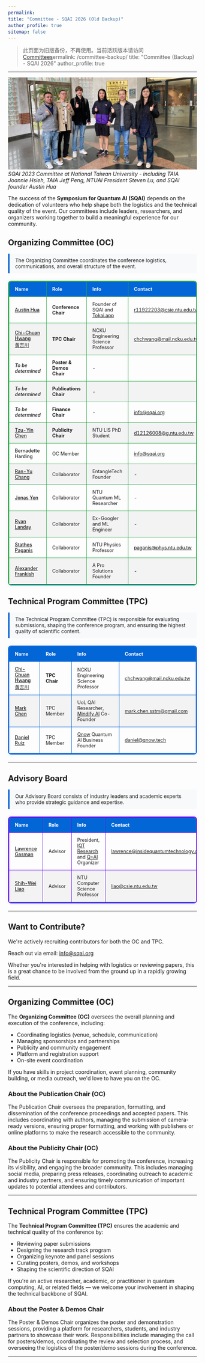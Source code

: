 ```yaml
---
permalink: 
title: "Committee - SQAI 2026 (Old Backup)"
author_profile: true
sitemap: false
---
```


> 此页面为旧版备份，不再使用。当前活跃版本请访问 [Committees](/committees/)ermalink: /committee-backup/
title: "Committee (Backup) - SQAI 2026"
author_profile: true
---

<style>
/* 美化委员会表格的样式 */
table {
  width: 100%;
  border-collapse: collapse;
  margin: 20px 0;
  font-size: 0.9em;
  border-radius: 8px;
  overflow: hidden;
  box-shadow: 0 0 20px rgba(0, 0, 0, 0.1);
}

table thead tr {
  background-color: #0366d6;
  color: white;
  text-align: left;
}

table th,
table td {
  padding: 12px 15px;
}

table tbody tr {
  border-bottom: 1px solid #dddddd;
}

table tbody tr:nth-of-type(even) {
  background-color: #f3f3f3;
}

table tbody tr:last-of-type {
  border-bottom: 2px solid #0366d6;
}

table tbody tr:hover {
  background-color: #f1f8ff;
}

/* 委员会表格特殊样式 */
.tpc-table table, .tpc-table table th, .tpc-table table td {
  border: 1px solid #0366d6;
}

.tpc-table table {
  border-width: 2px;
  box-shadow: 0 0 10px rgba(3, 102, 214, 0.1);
}

.tpc-table tbody tr:hover {
  background-color: #e6f2ff !important;
}

.tpc-table tr td:first-child {
  font-weight: 500;
}

.oc-table table, .oc-table table th, .oc-table table td {
  border: 1px solid #28a745;
}

.oc-table table {
  border-width: 2px;
  box-shadow: 0 0 10px rgba(40, 167, 69, 0.1);
}

.oc-table tbody tr:hover {
  background-color: #e6ffe6 !important;
}

.oc-table tr td:first-child {
  font-weight: 500;
}

.advisory-table table, .advisory-table table th, .advisory-table table td {
  border: 1px solid #6610f2;
}

.advisory-table table {
  border-width: 2px;
  box-shadow: 0 0 10px rgba(102, 16, 242, 0.1);
}

.advisory-table tbody tr:hover {
  background-color: #f2e6ff !important;
}

.advisory-table tr td:first-child {
  font-weight: 500;
}

.committee-description {
  background-color: #f8f9fa;
  border-left: 4px solid #0366d6;
  padding: 10px 15px;
  margin-bottom: 20px;
  font-size: 0.95em;
}

@media (max-width: 768px) {
  table {
    font-size: 0.8em;
  }
  
  table th, 
  table td {
    padding: 8px 10px;
  }
}
</style>

![SQAI 2023 Committee](/images/sqaicommittee.jpg)
*SQAI 2023 Committee at National Taiwan University - including TAIA Joannie Hsieh, TAIA Jeff Peng, NTUAI President Steven Lu, and SQAI founder Austin Hua*

The success of the **Symposium for Quantum AI (SQAI)** depends on the dedication of volunteers who help shape both the logistics and the technical quality of the event. Our committees include leaders, researchers, and organizers working together to build a meaningful experience for our community.

## Organizing Committee (OC)

<div class="committee-description">
The Organizing Committee coordinates the conference logistics, communications, and overall structure of the event.
</div>

<div class="oc-table" markdown="1">

| Name | Role | Info | Contact |
|:-----|:-----|:-----|:--------|
| [Austin Hua](https://www.linkedin.com/in/austin-hua/) | **Conference Chair** | Founder of SQAI and [Tokai.app](https://tokai.app) | r11922203@csie.ntu.edu.tw |
| [Chi-Chuan Hwang<br>黃吉川](https://researchoutput.ncku.edu.tw/en/persons/chi-chuan-hwang) | **TPC Chair** | NCKU Engineering Science Professor | chchwang@mail.ncku.edu.tw |
| *To be determined* | **Poster & Demos Chair** | - | |
| *To be determined* | **Publications Chair** | - | |
| *To be determined* | **Finance Chair** | - | info@sqai.org |
| [Tzu-Yin Chen](https://www.linkedin.com/in/tzuyin-chen/) | **Publicity Chair** | NTU LIS PhD Student | d12126008@g.ntu.edu.tw |
| Bernadette Harding | OC Member |  | info@sqai.org |
| [Ran-Yu Chang](https://www.linkedin.com/in/ran-yu-chang-72a1041b6/) | Collaborator | EntangleTech Founder | - |
| [Jonas Yen](https://www.facebook.com/profile.php?id=100001078614941) | Collaborator | NTU Quantum ML Researcher | - |
| [Ryan Landay](https://www.linkedin.com/in/rlanday/) | Collaborator | Ex-Googler and ML Engineer | - |
| [Stathes Paganis](https://www.phys.ntu.edu.tw/enphysics/paganis.html) | Collaborator | NTU Physics Professor | paganis@phys.ntu.edu.tw |
| [Alexander Frankish](https://www.linkedin.com/in/alexander-frankish/) | Collaborator | A Pro Solutions Founder | - |

</div>

## Technical Program Committee (TPC)

<div class="committee-description">
The Technical Program Committee (TPC) is responsible for evaluating submissions, shaping the conference program, and ensuring the highest quality of scientific content.
</div>

<div class="tpc-table" markdown="1">

| Name | Role | Info | Contact |
|:-----|:-----|:-----|:--------|
| [Chi-Chuan Hwang<br>黃吉川](https://researchoutput.ncku.edu.tw/en/persons/chi-chuan-hwang) | **TPC Chair** | NCKU Engineering Science Professor | chchwang@mail.ncku.edu.tw |
| [Mark Chen](https://www.linkedin.com/in/mark-chen-next/) | TPC Member | UoL QAI Researcher, [Mindify AI](https://www.mindifyai.dev/) Co-Founder | mark.chen.sstm@gmail.com |
| [Daniel Ruiz](https://www.linkedin.com/in/luisdanielruiz-in) | TPC Member | [Qnow](https://qnow.tech) Quantum AI Business Founder | daniel@qnow.tech |

</div>

---

## Advisory Board

<div class="committee-description">
Our Advisory Board consists of industry leaders and academic experts who provide strategic guidance and expertise.
</div>

<div class="advisory-table" markdown="1">

| Name | Role | Info | Contact |
|:-----|:-----|:-----|:--------|
| [Lawrence Gasman](https://www.linkedin.com/in/lawrence-gasman-7480511/) | Advisor | President, [IQT Research](https://www.insidequantumtechnology.com/) and [Q+AI](https://iqtevent.com/quantumai/) Organizer |  lawrence@insidequantumtechnology.com |
| [Shih-Wei Liao](https://ieeexplore.ieee.org/author/37086846354) | Advisor | NTU Computer Science Professor | liao@csie.ntu.edu.tw |

</div>


---

## Want to Contribute?

We're actively recruiting contributors for both the OC and TPC.

Reach out via email: [info@sqai.org](mailto:info@sqai.org)  

Whether you're interested in helping with logistics or reviewing papers, this is a great chance to be involved from the ground up in a rapidly growing field.

---

## Organizing Committee (OC)

The **Organizing Committee (OC)** oversees the overall planning and execution of the conference, including:

- Coordinating logistics (venue, schedule, communication)
- Managing sponsorships and partnerships
- Publicity and community engagement
- Platform and registration support
- On-site event coordination

If you have skills in project coordination, event planning, community building, or media outreach, we'd love to have you on the OC.

### About the Publication Chair (OC)
The Publication Chair oversees the preparation, formatting, and dissemination of the conference proceedings and accepted papers. This includes coordinating with authors, managing the submission of camera-ready versions, ensuring proper formatting, and working with publishers or online platforms to make the research accessible to the community.

### About the Publicity Chair (OC)
The Publicity Chair is responsible for promoting the conference, increasing its visibility, and engaging the broader community. This includes managing social media, preparing press releases, coordinating outreach to academic and industry partners, and ensuring timely communication of important updates to potential attendees and contributors.

---

## Technical Program Committee (TPC)

The **Technical Program Committee (TPC)** ensures the academic and technical quality of the conference by:

- Reviewing paper submissions
- Designing the research track program
- Organizing keynote and panel sessions
- Curating posters, demos, and workshops
- Shaping the scientific direction of SQAI

If you're an active researcher, academic, or practitioner in quantum computing, AI, or related fields — we welcome your involvement in shaping the technical backbone of SQAI.

### About the Poster & Demos Chair
The Poster & Demos Chair organizes the poster and demonstration sessions, providing a platform for researchers, students, and industry partners to showcase their work. Responsibilities include managing the call for posters/demos, coordinating the review and selection process, and overseeing the logistics of the poster/demo sessions during the conference.

---

<!-- 请根据实际情况补充和修改名单及职务 -->
